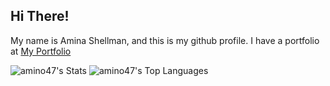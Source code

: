 ## Hi There!

My name is Amina Shellman, and this is my github profile. I have a portfolio at [My Portfolio](https://amina.dino.icu/)


![amino47's Stats](https://github-readme-stats.vercel.app/api?username=amino47&theme=dracula&show_icons=true&hide_border=true&count_private=false)
![amino47's Top Languages](https://github-readme-stats.vercel.app/api/top-langs/?username=amino47&theme=dracula&show_icons=true&hide_border=true&layout=compact)
<!--
**amino47/amino47** is a ✨ _special_ ✨ repository because its `README.md` (this file) appears on your GitHub profile.

Here are some ideas to get you started:

- 🔭 I’m currently working on ...
- 🌱 I’m currently learning ...
- 👯 I’m looking to collaborate on ...
- 🤔 I’m looking for help with ...
- 💬 Ask me about ...
- 📫 How to reach me: ...
- 😄 Pronouns: ...
- ⚡ Fun fact: ...
-->
